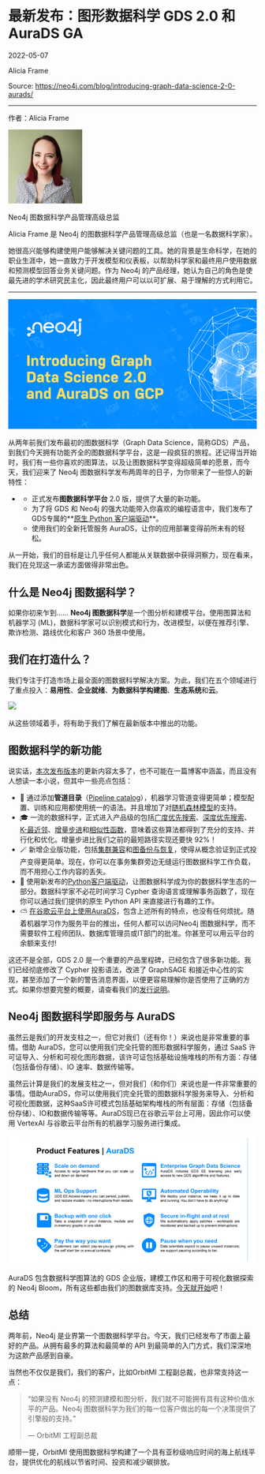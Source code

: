 # 最新发布：图形数据科学 GDS 2.0 和 AuraDS GA

2022-05-07

Alicia Frame

Source: https://neo4j.com/blog/introducing-graph-data-science-2-0-aurads/

---

作者：Alicia Frame

![](blog-introducing-gds20/0-1-150x150.jpg)

Neo4j 图数据科学产品管理高级总监

Alicia Frame 是 Neo4j 的图数据科学产品管理高级总监（也是一名数据科学家）。

她很高兴能够构建使用户能够解决关键问题的工具。她的背景是生命科学，在她的职业生涯中，她一直致力于开发模型和仪表板，以帮助科学家和最终用户使用数据和预测模型回答业务关键问题。作为 Neo4j 的产品经理，她认为自己的角色是使最先进的学术研究民主化，因此最终用户可以以可扩展、易于理解的方式利用它。

---

![](blog-introducing-gds20/Frame-10.jpg)

从两年前我们发布最初的图数据科学（Graph Data Science，简称GDS）产品，到我们今天拥有功能齐全的图数据科学平台，这是一段疯狂的旅程。还记得当开始时，我们有一些你喜欢的图算法，以及让图数据科学变得超级简单的愿景，而今天，我们迎来了 Neo4j 图数据科学发布两周年的日子，为你带来了一些惊人的新特性：

- - 正式发布**图数据科学平台** 2.0 版，提供了大量的新功能。
  - 为了将 GDS 和 Neo4j 的强大功能带入你喜欢的编程语言中，我们发布了GDS专属的**[原生 Python 客户端驱动](https://github.com/neo4j/graph-data-science-client)**。
  - 使用我们的全新托管服务 AuraDS，让你的应用部署变得前所未有的轻松。

从一开始，我们的目标是让几乎任何人都能从关联数据中获得洞察力，现在看来，我们在兑现这一承诺方面做得非常出色。

## 什么是 Neo4j 图数据科学？

如果你初来乍到…… **Neo4j 图数据科学**是一个图分析和建模平台。使用图算法和机器学习 (ML)，数据科学家可以识别模式和行为，改进模型，以便在推荐引擎、欺诈检测、路线优化和客户 360 场景中使用。

## 我们在打造什么？

我们专注于打造市场上最全面的图数据科学解决方案。为此，我们在五个领域进行了重点投入：**易用性**、**企业就绪**、**为数据科学构建图**、**生态系统**和**云**。

![](blog-introducing-gds20/Untitled-800-%C3%97-418-px.png)

从这些领域着手，将有助于我们了解在最新版本中推出的功能。

## 图数据科学的新功能

说实话，[本次发布版本](https://go.neo4j.com/rs/710-RRC-335/images/What%27s-New-In-Neo4j-Graph-Data-Science.pdf?_gl=1*o597k6*_ga*NDQ2OTk1NDYyLjE2NTA4NjU1Mzc.*_ga_DL38Q8KGQC*MTY1MTg4ODUyMy4yOC4xLjE2NTE4ODg2MzYuMA..&_ga=2.170301799.677466920.1651799736-446995462.1650865537)的更新内容太多了，也不可能在一篇博客中涵盖，而且没有人想读一本小说，但其中一些亮点包括：

- 🤖 通过添加**管道目录**（[Pipeline catalog](https://neo4j.com/docs/graph-data-science/current/pipeline-catalog/)），机器学习管道变得更简单；模型配置、训练和应用都使用统一的语法。并且增加了对[随机森林模型](https://neo4j.com/docs/graph-data-science/current/machine-learning/linkprediction-pipelines/#linkprediction-configure-model-parameters)的支持。
- 🎓 一流的数据科学，正式进入产品级的包括[广度优先搜索](https://neo4j.com/docs/graph-data-science/current/algorithms/bfs/)、[深度优先搜索](https://neo4j.com/docs/graph-data-science/current/algorithms/dfs/)、[K-最近邻](https://neo4j.com/docs/graph-data-science/current/algorithms/knn/)、[增量步进](https://neo4j.com/docs/graph-data-science/current/algorithms/delta-single-source/)和[相似性函数](https://neo4j.com/docs/graph-data-science/current/algorithms/similarity-functions/)，意味着这些算法都得到了充分的支持、并行化和优化。增量步进比我们之前的最短路径实现还要快 92%！
- 🪄 新增企业版功能，包括[集群兼容](https://neo4j.com/docs/graph-data-science/current/production-deployment/causal-cluster/)和[图备份与恢复](https://neo4j.com/docs/graph-data-science/current/management-ops/#backup-restore)，使得从概念验证到正式投产变得更简单。现在，你可以在事务集群旁边无缝运行图数据科学工作负载，而不用担心工作内容的丢失。
- 🐍 使用新发布的[Python客户端驱动](https://neo4j.com/docs/graph-data-science/current/python-client/)，让图数据科学成为你的数据科学生态的一部分。数据科学家不必花时间学习 Cypher 查询语言或理解事务函数了，现在你可以通过我们提供的原生 Python API 来直接进行有趣的工作。
- ⛅ [在谷歌云平台上使用AuraDS](https://console.cloud.google.com/marketplace/product/endpoints/prod.n4gcp.neo4j.io?mpp=4bfb2414ab973c741b6f067bf06d5575&mpid=auth0%7C60c7d214fd17ba0070bfeb83)，包含上述所有的特点，也没有任何烦扰。随着机器学习作为服务平台的推出，任何人都可以访问Neo4j 图数据科学，而不需要软件工程师团队、数据库管理员或IT部门的批准。你甚至可以用云平台的余额来支付!


这还不是全部，GDS 2.0 是一个重要的产品里程碑，已经包含了很多新功能。我们已经彻底修改了 Cypher 投影语法，改进了 GraphSAGE 和接近中心性的实现，甚至添加了一个新的警告消息界面，以便更容易理解你是否使用了正确的方式。如果你想要完整的概要，请查看我们的[发行说明](https://github.com/neo4j/graph-data-science/releases/tag/2.0.0)。

## Neo4j 图数据科学即服务与 AuraDS

虽然云是我们的开发支柱之一，但它对我们（还有你！）来说也是非常重要的事情。借助 AuraDS，您可以使用我们完全托管的图形数据科学服务，通过 SaaS 许可证导入、分析和可视化图形数据，该许可证包括基础设施堆栈的所有方面：存储（包括备份存储）、IO 速率、数据传输等。

虽然云计算是我们的发展支柱之一，但对我们（和你们）来说也是一件非常重要的事情。借助AuraDS，你可以使用我们完全托管的图数据科学服务来导入、分析和可视化图数据，这种SaaS许可模式包括基础架构堆栈的所有层面：存储（包括备份存储）、IO和数据传输等等。AuraDS现已在谷歌云平台上可用，因此你可以使用 VertexAI 与谷歌云平台所有的机器学习服务进行集成。


![](blog-introducing-gds20/AuraDS.png)

AuraDS 包含数据科学图算法的 GDS 企业版，建模工作区和用于可视化数据探索的 Neo4j Bloom，所有这些都由我们的图数据库支持。[今天就开始](https://console.neo4j.io/?action=signup&product=aura-ds&mpp=4bfb2414ab973c741b6f067bf06d5575&mpid=auth0%7C60c7d214fd17ba0070bfeb83&_gl=1*12bp09v*_ga*NDQ2OTk1NDYyLjE2NTA4NjU1Mzc.*_ga_DL38Q8KGQC*MTY1MTg4ODUyMy4yOC4xLjE2NTE4ODg2MzYuMA..&_ga=2.127253194.677466920.1651799736-446995462.1650865537)吧！

## 总结

两年前，Neo4j 是业界第一个图数据科学平台。今天，我们已经发布了市面上最好的产品。从拥有最多的算法和最简单的 API 到最简单的入门方式，我们深深地为这款产品感到自豪。

当然也不仅仅是我们，我们的客户，比如OrbitMI 工程副总裁，也非常支持这一点：

> “如果没有 Neo4j 的预测建模和图分析，我们就不可能拥有具有这种价值水平的产品。Neo4j 图数据科学为我们的每一位客户做出的每一个决策提供了引擎般的支持。”
>
> — OrbitMI 工程副总裁

顺带一提，OrbitMI 使用图数据科学构建了一个具有亚秒级响应时间的海上航线平台，提供优化的航线以节省时间、投资和减少碳排放。

